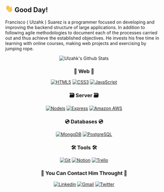 ## <img src ="./assets/wave.gif" width = "25px"> Good Day!

Francisco ( Ulzahk ) Suarez is a programmer focused on developing and improving the backend structure of large applications. In addition to following agile methodologies to document each of the processes carried out and thus achieve the established objectives. He invests his free time in learning with online courses, making web projects and exercising by jumping rope. 

<div align="center">
  <img alt="Ulzahk's Github Stats" src="https://github-readme-stats.vercel.app/api?username=Ulzahk&show_icons=true&hide_border=true&title_color=ffa500&text_color=fff&icon_color=ffa500&bg_color=100,414141,000000&hide=contribs,issues" />

### 📲 Web 📲
[![HTML5](https://img.shields.io/badge/-HTML5-E34F26?style=flat&logo=html5&logoColor=white)](https://www.w3.org/TR/html52/)
[![CSS3](https://img.shields.io/badge/-CSS3-1572B6?style=flat&logo=css3)](https://www.w3.org/TR/2001/WD-css3-roadmap-20010523/)
[![JavaScript](https://img.shields.io/badge/-JavaScript-black?style=flat&logo=javascript)](https://www.javascript.com/)

### 🗃 Server 🗃
[![Nodejs](https://img.shields.io/badge/-Node.js-F2F2F2?style=flat&logo=Node.js)](https://nodejs.org/)
[![Express](https://img.shields.io/badge/-Express-gray?style=flat)](https://expressjs.com/)
[![Amazon AWS](https://img.shields.io/badge/Amazon%20Web%20Services-232F3E?style=flat&logo=amazon-aws)](https://aws.amazon.com/)

### 💿 Databases 💿
[![MongoDB](https://img.shields.io/badge/-MongoDB-F2F2F2?style=flat&logo=mongodb)](https://www.mongodb.com/)
[![PostgreSQL](https://img.shields.io/badge/-PostgreSQL-336791?style=flat&logo=postgresql)](https://www.postgresql.org/)

### 🛠 Tools 🛠
[![Git](https://img.shields.io/badge/-Git-black?style=flat&logo=git)](https://git-scm.com/)
[![Notion](https://img.shields.io/badge/-Notion-F2F2F2?style=float&logo=notion&logoColor=black)](https://www.notion.so/)
[![Trello](https://img.shields.io/badge/-Trello-0080CB?style=flat&logo=trello)](https://trello.com/)

### 📝 You Can Contact Him Throught 📝
[![Linkedin](https://img.shields.io/badge/-Ulzahk-blue?style=flat&logo=Linkedin&logoColor=white)](https://www.linkedin.com/in/ulzahk)
[![Gmail](https://img.shields.io/badge/-ulzahk@gmail.com-F2F2F2?style=flat&logo=Gmail&logoColor=c14438)](mailto:ulzahk@gmail.com)
[![Twitter](https://img.shields.io/badge/-@Ulzahk-1DA1F2?style=flat&logo=Twitter&logoColor=white)](https://twitter.com/ulzahk)
</div>
